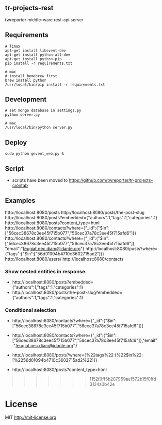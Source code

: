 ## tr-projects-rest

twreporter middle-ware rest-api server

## Requirements 
``` shell
# linux
apt-get install libevent-dev
apt-get install python-all-dev
apt-get install python-pip
pip install -r requirements.txt

# mac
# install homebrew first
brew install python
/usr/local/bin/pip install -r requirements.txt
``` 

## Development
``` shell
# set mongo database in settings.py
python server.py

# mac
/usr/local/bin/python server.py
```

## Deploy

``` shell
sudo python gevent_web.py &
```

## Script

- scripts have been moved to https://github.com/twreporter/tr-projects-crontab

## Examples

http://localhost:8080/posts
http://localhost:8080/posts/the-post-slug
http://localhost:8080/posts?embedded={"authors":1,"tags":1,"categories":1}
http://localhost:8080/posts?content_type=html
http://localhost:8080/contacts?where={"_id":{"$in":["56cec38678c3ee45f715b077","56cec37a78c3ee45f715afd6"]}}
http://localhost:8080/contacts?where={"_id":{"$in":["56cec38678c3ee45f715b077","56cec37a78c3ee45f715afd6"]}, "email":"feugiat.nec.diam@idante.org"}
http://localhost:8080/posts?where={"tags":{"$in":["56d01094b4710c3602715ad2"]}}
http://localhost:8080/users/
http://localhost:8080/contacts

### Show nested entities in response.
- http://localhost:8080/posts?embedded={"authors":1,"tags":1,"categories":1}
- http://localhost:8080/posts/the-post-slug?embedded={"authors":1,"tags":1,"categories":1}
 

### Conditional selection
- http://localhost:8080/contacts?where={"_id":{"$in":["56cec38678c3ee45f715b077","56cec37a78c3ee45f715afd6"]}}
- http://localhost:8080/contacts?where={"_id":{"$in":["56cec38678c3ee45f715b077","56cec37a78c3ee45f715afd6"]},"email":"feugiat.nec.diam@idante.org"}
- http://localhost:8080/posts?where={%22tags%22:{%22$in%22:[%2256d01094b4710c3602715ad2%22]}}

- http://localhost:8080/posts?content_type=html
>>>>>>> 1152f9ff5b207959ae1572b15f0ffd3134a0b42e

# License

MIT http://mit-license.org 
